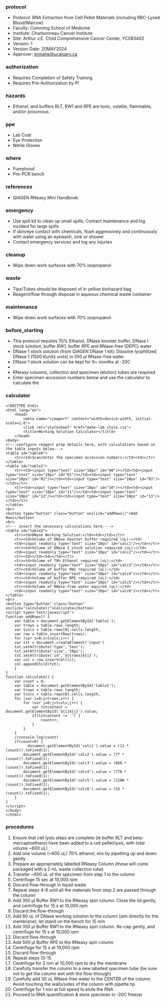
### protocol
- Protocol: RNA Extraction from Cell Pellet Materials (including RBC-Lysed Blood/Marrow)
- Faculty: Cumming School of Medicine
- Institute: Charbonneau Cancer Institute
- Site: Arthur J.E. Child Comprehensive Cancer Center, YC083402
- Version: 1
- Version Date: 20MAY2024
- Approver: ermahe@ucalgary.ca

### authorization
- Requires Completion of Safety Training
- Requires Pre-Authorization by PI

### hazards
- Ethanol, and buffers RLT, RW1 and RPE are toxic, volatile, flammable, and/or poisonous.

### ppe
- Lab Coat
- Eye Protection
- Nitrile Gloves

### where
- Fumehood
- Pre-PCR bench

### references
- QIAGEN RNeasy Mini Handbook:

### emergency
- Use spill kit to clean up small spills; Contact maintenance and log incident for large spills
- If skin/eye contact with chemicals, flush aggressively and continuously with water using an eyewash, sink or shower
- Contact emergency services and log any injuries

### cleanup
- Wipe down work surfaces with 70% isopropanol

### waste
- Tips/Tubes should be disposed of in yellow biohazard bag
- Reagent/flow through disposal in aqueous chemical waste container

### maintenance
- Wipe down work surfaces with 70% isopropanol

### before_starting
- This protocol requires 70% Ethanol, DNase booster buffer, DNase I stock solution, buffer RW1, buffer RPE and RNase-free (DEPC) water
- DNase 1 stock solution (from QIAGEN DNase 1 kit): Dissolve lyophilized DNase 1 (1500 Kunitz units) in 550 μl RNase-free water
- DNase 1 stock solution can be kept for 9+ months at -20C
- 
- RNeasy columns, collection and specimen (elution) tubes are required
- Enter specimen accession numbers below and use the calculator to calculate the 

### calculator
~~~~
<!DOCTYPE html>
<html lang="en">
	<head>
		<meta name="viewport" content="width=device-width, initial-scale=1.0">
		<link rel="stylesheet" href="mahe-lab_style.css">
		<title>Working Solution Calculator</title>
	</head>
<body>
<!---configure reagent prep details here, with calculations based on the table inputs below--->
<table id="table0">
	<tr><td>Scan/enter the specimen accession numbers:</td><td></tr>
</table>
<table id="table1">
	<tr><td><input type="text" size="10px" id="00"/></td><td><input type="text" size="10px" id="01"/></td><td><input type="text" size="10px" id="02"/></td><td><input type="text" size="10px" id="03"/></td></tr>
	<tr><td><input type="text" size="10px" id="10"/></td><td><input type="text" size="10px" id="11"/></td><td><input type="text" size="10px" id="12"/></td><td><input type="text" size="10px" id="13"/></td></tr>
</table>
<br>
<button type="button" class="button" onclick="addRows()">Add Rows</button>
<br>
<!--- insert the necessary calculations here.--->
<table id="table2">
	<tr><td>DNase Working Solution:</td><td></td></tr>
	<tr><td>Volume of DNase booster buffer required (uL):</td>
	<td><input readonly type="text" size="10px" id="calc1"/></td></tr>
	<tr><td>Volume of DNase I stock solution required (uL):</td>
	<td><input readonly type="text" size="10px" id="calc2"/></td></tr>
	<tr><td></td><td></td></tr>
	<tr><td>Volume of 70% Ethanol required (uL):</td>
	<td><input readonly type="text" size="10px" id="calc3"/></td></tr>
	<tr><td>Volume of buffer RW1 required (uL):</td>
	<td><input readonly type="text" size="10px" id="calc4"/></td></tr>
  	<tr><td>Volume of buffer RPE required (uL):</td>
	<td><input readonly type="text" size="10px" id="calc5"/></td></tr>
   	<tr><td>Volume of RNase-free water equired (uL):</td>
	<td><input readonly type="text" size="10px" id="calc6"/></td></tr>
</table>
<br>
<button type="button" class="button" onclick="calculate()">Calculate</button>
<script type='text/javascript'>
function addRows() {
    var table = document.getElementById('table1');
    var trows = table.rows.length;
    var tcols = table.rows[0].cells.length;
    var row = table.insertRow(trows);
    for (var i=0;i<tcols;i++) {
	var txt = document.createElement('input')
	txt.setAttribute('type','text');
	txt.setAttribute('size','10px');
	txt.setAttribute('id',`${trows}${i}`);
	var col = row.insertCell(i);
	col.appendChild(txt);
    }
}	
function calculate() {
    var count = 0;
    var table = document.getElementById('table1');
    var trows = table.rows.length;
    var tcols = table.rows[0].cells.length;
    for (var i=0;i<trows;i++) {
        for (var j=0;j<tcols;j++) {
            var txtcontent = document.getElementById(`${i}${j}`).value;
            if(txtcontent != '') {
                count++;
            }
        }
    }
    //console.log(count)
    if(count>0) {
	      document.getElementById('calc1').value = (11 * (count)).toFixed(1);
        document.getElementById('calc2').value = (77 * (count)).toFixed(1);
        document.getElementById('calc3').value = (660 * (count)).toFixed(1);
        document.getElementById('calc4').value = (770 * (count)).toFixed(1);
        document.getElementById('calc5').value = (1100 * (count)).toFixed(1);
        document.getElementById('calc6').value = (33 * (count)).toFixed(1);
    }
}
</script>
</body>
</html>
~~~~

### procedures
1. Ensure that cell lysis steps are complete (ie buffer RLT and beta-mercaptoethanol have been added to a cell pellet/lysis, with total volume ~600 uL)
2. Add one volume (~600 uL) 70% ethanol; mix by pipetting up and down gently
3. Prepare an appropriately labelled RNeasy Column (these will come packaged with a 2 mL waste collection tube)
4. Transfer ~600 uL of the specimen from step 1 to the column
5. Centrifuge 15 sec at 10,000 rpm
6. Discard flow-through in liquid waste
7. Repeat steps 4-6 until all the materials from step 2 are passed through the column
8. Add 350 μl Buffer RW1 to the RNeasy spin column. Close the lid gently, and centrifuge for 15 s at 10,000 rpm
9. Discard the flow-through
10. Add 80 uL of DNase working solution to the column (aim directly for the membrane); let stand on the bench for 15 min
11. Add 350 μl Buffer RW1 to the RNeasy spin column. Re-cap gently, and centrifuge for 15 s at 10,000 rpm
12. Discard flow-through
13. Add 500 μl Buffer RPE to the RNeasy spin column
14. Centrifuge for 15 s at 10,000 rpm
15. Discard flow-through
16. Repeat steps 13-15
17. Centrifuge for 2 min at 10,000 rpm to dry the membrane
18. Carefully transfer the column to a new labelled specimen tube (be sure not to get the column wet with the flow-through)
19. Carefully add 30 uL RNase-free water to the CENTER of the column. Avoid touching the walls/sides of the column with pipette tip
20. Centrifuge for 1 min at full speed to elute the RNA
21. Proceed to RNA quantification & store specimen in -20C freezer
